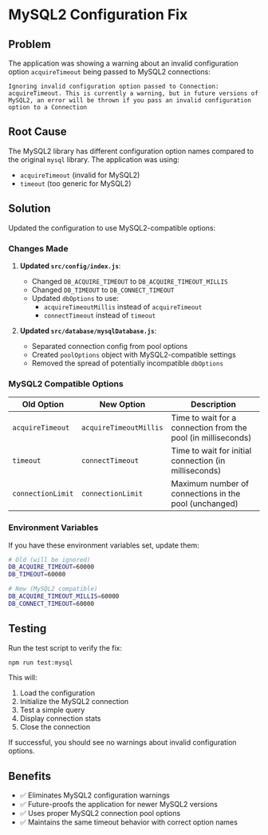 # MySQL2 Configuration Fix

## Problem
The application was showing a warning about an invalid configuration option `acquireTimeout` being passed to MySQL2 connections:

```
Ignoring invalid configuration option passed to Connection: acquireTimeout. This is currently a warning, but in future versions of MySQL2, an error will be thrown if you pass an invalid configuration option to a Connection
```

## Root Cause
The MySQL2 library has different configuration option names compared to the original `mysql` library. The application was using:
- `acquireTimeout` (invalid for MySQL2)
- `timeout` (too generic for MySQL2)

## Solution
Updated the configuration to use MySQL2-compatible options:

### Changes Made

1. **Updated `src/config/index.js`**:
   - Changed `DB_ACQUIRE_TIMEOUT` to `DB_ACQUIRE_TIMEOUT_MILLIS`
   - Changed `DB_TIMEOUT` to `DB_CONNECT_TIMEOUT`
   - Updated `dbOptions` to use:
     - `acquireTimeoutMillis` instead of `acquireTimeout`
     - `connectTimeout` instead of `timeout`

2. **Updated `src/database/mysqlDatabase.js`**:
   - Separated connection config from pool options
   - Created `poolOptions` object with MySQL2-compatible settings
   - Removed the spread of potentially incompatible `dbOptions`

### MySQL2 Compatible Options

| Old Option | New Option | Description |
|------------|------------|-------------|
| `acquireTimeout` | `acquireTimeoutMillis` | Time to wait for a connection from the pool (in milliseconds) |
| `timeout` | `connectTimeout` | Time to wait for initial connection (in milliseconds) |
| `connectionLimit` | `connectionLimit` | Maximum number of connections in the pool (unchanged) |

### Environment Variables

If you have these environment variables set, update them:
```bash
# Old (will be ignored)
DB_ACQUIRE_TIMEOUT=60000
DB_TIMEOUT=60000

# New (MySQL2 compatible)
DB_ACQUIRE_TIMEOUT_MILLIS=60000
DB_CONNECT_TIMEOUT=60000
```

## Testing

Run the test script to verify the fix:
```bash
npm run test:mysql
```

This will:
1. Load the configuration
2. Initialize the MySQL2 connection
3. Test a simple query
4. Display connection stats
5. Close the connection

If successful, you should see no warnings about invalid configuration options.

## Benefits

- ✅ Eliminates MySQL2 configuration warnings
- ✅ Future-proofs the application for newer MySQL2 versions
- ✅ Uses proper MySQL2 connection pool options
- ✅ Maintains the same timeout behavior with correct option names

